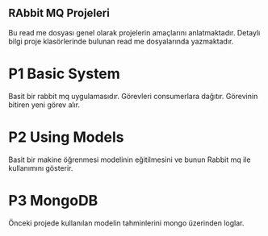 ## RAbbit MQ Projeleri

Bu read me dosyası genel olarak projelerin amaçlarını anlatmaktadır. Detaylı bilgi proje klasörlerinde bulunan read me dosyalarında yazmaktadır.

# P1 Basic System

Basit bir rabbit mq uygulamasıdır. Görevleri consumerlara dağıtır. Görevinin bitiren yeni görev alır.

# P2 Using Models

Basit bir makine öğrenmesi modelinin eğitilmesini ve bunun Rabbit mq ile kullanımını gösterir.

# P3 MongoDB

Önceki projede kullanılan modelin tahminlerini mongo üzerinden loglar.

